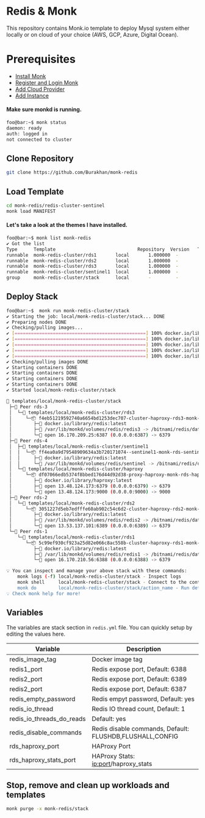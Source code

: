 # Redis & Monk
This repository contains Monk.io template to deploy Mysql system either locally or on cloud of your choice (AWS, GCP, Azure, Digital Ocean).

# Prerequisites
- [Install Monk](https://docs.monk.io/docs/get-monk)
- [Register and Login Monk](https://docs.monk.io/docs/acc-and-auth)
- [Add Cloud Provider](https://docs.monk.io/docs/cloud-provider)
- [Add Instance](https://docs.monk.io/docs/multi-cloud)

#### Make sure monkd is running.
```bash
foo@bar:~$ monk status
daemon: ready
auth: logged in
not connected to cluster
```

## Clone Repository
```bash
git clone https://github.com/Burakhan/monk-redis
```

## Load Template
```bash
cd monk-redis/redis-cluster-sentinel
monk load MANIFEST
```


#### Let's take a look at the themes I have installed.
```bash
foo@bar:~$ monk list monk-redis                                                                                                                    
✔ Got the list
Type      Template                              Repository  Version   Tags
runnable  monk-redis-cluster/rds1       local       1.000000  -
runnable  monk-redis-cluster/rds2       local       1.000000  -
runnable  monk-redis-cluster/rds3       local       1.000000  -
runnable  monk-redis-cluster/sentinel1  local       1.000000  -
group     monk-redis-cluster/stack      local       -         -
```

## Deploy Stack
```bash
foo@bar:~$  monk run monk-redis-cluster/stack                                                                
✔ Starting the job: local/monk-redis-cluster/stack... DONE
✔ Preparing nodes DONE
✔ Checking/pulling images...
✔ [================================================] 100% docker.io/library/haproxy:latest rds-4
✔ [================================================] 100% docker.io/library/redis:latest rds-1
✔ [================================================] 100% docker.io/library/redis:latest rds-4
✔ [================================================] 100% docker.io/library/redis:latest rds-3
✔ [================================================] 100% docker.io/library/redis:latest rds-2
✔ Checking/pulling images DONE
✔ Starting containers DONE
✔ Starting containers DONE
✔ Starting containers DONE
✔ Starting containers DONE
✔ Started local/monk-redis-cluster/stack

🔩 templates/local/monk-redis-cluster/stack
 ├─🧊 Peer rds-3
 │  └─🔩 templates/local/monk-redis-cluster/rds3
 │     └─📦 f4eb51219592740a6654bd1253dec707-cluster-haproxy-rds3-monk-rds3
 │        ├─🧩 docker.io/library/redis:latest
 │        ├─💾 /var/lib/monkd/volumes/redis/redis3 -> /bitnami/redis/data
 │        └─🔌 open 16.170.209.25:6387 (0.0.0.0:6387) -> 6379
 ├─🧊 Peer rds-4
 │  ├─🔩 templates/local/monk-redis-cluster/sentinel1
 │  │  └─📦 ff4ea0a9d79548909634a3b720171074--sentinel1-monk-rds-sentinel-1
 │  │     ├─🧩 docker.io/library/redis:latest
 │  │     └─💾 /var/lib/monkd/volumes/redis/sentinel -> /bitnami/redis/data
 │  └─🔩 templates/local/monk-redis-cluster/haproxy
 │     └─📦 df07066edb5374f8bbed176d44d92d38-proxy-haproxy-monk-rds-haproxy
 │        ├─🧩 docker.io/library/haproxy:latest
 │        ├─🔌 open 13.48.124.173:6379 (0.0.0.0:6379) -> 6379
 │        └─🔌 open 13.48.124.173:9000 (0.0.0.0:9000) -> 9000
 ├─🧊 Peer rds-2
 │  └─🔩 templates/local/monk-redis-cluster/rds2
 │     └─📦 3051227d5eb7edfffe60ab902c54c6d2-cluster-haproxy-rds2-monk-rds2
 │        ├─🧩 docker.io/library/redis:latest
 │        ├─💾 /var/lib/monkd/volumes/redis/redis2 -> /bitnami/redis/data
 │        └─🔌 open 13.53.137.101:6389 (0.0.0.0:6389) -> 6379
 └─🧊 Peer rds-1
    └─🔩 templates/local/monk-redis-cluster/rds1
       └─📦 5c99ef930cf923a25d82e066c8ac558b-cluster-haproxy-rds1-monk-rds1
          ├─🧩 docker.io/library/redis:latest
          ├─💾 /var/lib/monkd/volumes/redis/redis1 -> /bitnami/redis/data
          └─🔌 open 16.170.210.56:6388 (0.0.0.0:6388) -> 6379

💡 You can inspect and manage your above stack with these commands:
	monk logs (-f) local/monk-redis-cluster/stack - Inspect logs
	monk shell     local/monk-redis-cluster/stack - Connect to the container's shell
	monk do        local/monk-redis-cluster/stack/action_name - Run defined action (if exists)
💡 Check monk help for more!
```

## Variables
The variables are stack section in `redis.yml` file. You can quickly setup by editing the values here.

| Variable                     	    | Description                               	|
|------------------------------	    |-------------------------------------------	|
| redis_image_tag          	       | Docker image tag                           	|
| redis1_port 	                      | Redis expose port, Default: 6388             	|
| redis2_port 	                      | Redis expose port, Default: 6389             	|
| redis2_port 	                      | Redis expose port, Default: 6387             	|
| redis_empty_password               | Redis empyt password, Default: yes    	    |
| redis_io_thread              	    | Redis IO thread count, Default: 1       	    |
| redis_io_threads_do_reads          | Default: yes                              	|
| redis_disable_commands             | Redis disable commands, Default: FLUSHDB,FLUSHALL,CONFIG |
| rds_haproxy_port                   | HAProxy Port                                  |
| rds_haproxy_stats_port             | HAProxy Stats: <ip:port>/haproxy_stats |

## 

## Stop, remove and clean up workloads and templates

```bash
monk purge -x monk-redis/stack 
```